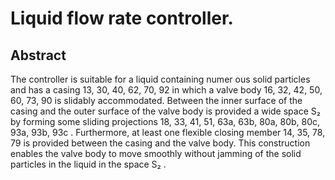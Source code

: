 # Liquid flow rate controller.

## Abstract
The controller is suitable for a liquid containing numer ous solid particles and has a casing 13, 30, 40, 62, 70, 92 in which a valve body 16, 32, 42, 50, 60, 73, 90 is slidably accommodated. Between the inner surface of the casing and the outer surface of the valve body is provided a wide space S₂ by forming some sliding projections 18, 33, 41, 51, 63a, 63b, 80a, 80b, 80c, 93a, 93b, 93c . Furthermore, at least one flexible closing member 14, 35, 78, 79 is provided between the casing and the valve body. This construction enables the valve body to move smoothly without jamming of the solid particles in the liquid in the space S₂ .